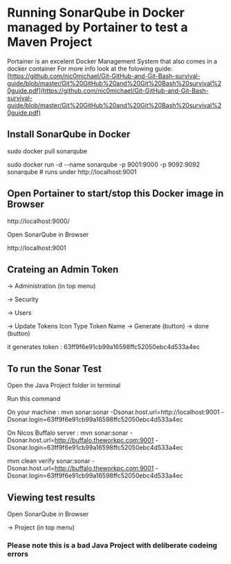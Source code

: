 # Running SonarQube in Docker managed by Portainer to test a Maven Project

Portainer is an excelent Docker Management System that also comes in a docker container
For more info look at the folowing guide:
[https://github.com/nic0michael/Git-GitHub-and-Git-Bash-survival-guide/blob/master/Git%20GitHub%20and%20Git%20Bash%20survival%20guide.pdf](https://github.com/nic0michael/Git-GitHub-and-Git-Bash-survival-guide/blob/master/Git%20GitHub%20and%20Git%20Bash%20survival%20guide.pdf)

## Install SonarQube in Docker

sudo docker pull sonarqube

sudo docker run -d --name sonarqube -p 9001:9000 -p 9092:9092 sonarqube  # runs under http://localhost:9001

## Open Portainer to start/stop this Docker image in Browser 

http://localhost:9000/

Open SonarQube in Browser

http://localhost:9001


## Crateing an Admin Token

-> Administration (in top menu)

-> Security

-> Users

-> Update Tokens Icon
Type Token Name 
-> Generate (button)
-> done (button)


it generates token : 63ff9f6e91cb99a16598ffc52050ebc4d533a4ec

## To run the Sonar Test

Open the Java Project folder in terminal 

Run this command

On your machine :
mvn sonar:sonar -Dsonar.host.url=http://localhost:9001 -Dsonar.login=63ff9f6e91cb99a16598ffc52050ebc4d533a4ec

On Nicos Buffalo server :
mvn sonar:sonar -Dsonar.host.url=http://buffalo.theworkpc.com:9001 -Dsonar.login=63ff9f6e91cb99a16598ffc52050ebc4d533a4ec

mvn clean verify sonar:sonar -Dsonar.host.url=http://buffalo.theworkpc.com:9001 -Dsonar.login=63ff9f6e91cb99a16598ffc52050ebc4d533a4ec

## Viewing test results

Open SonarQube in Browser

-> Project (in top menu)

### Please note this is a bad Java Project with deliberate codeing errors

